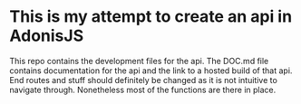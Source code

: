 <h1>This is my attempt to create an api in AdonisJS</h1>
<p>This repo contains the development files for the api. The DOC.md file contains documentation for the api and the link to a hosted build of that api. End routes and stuff should definitely be changed as it is not intuitive to navigate through. Nonetheless most of the functions are there in place.</p>
<a href='DatabaseIlustrated.png'>
